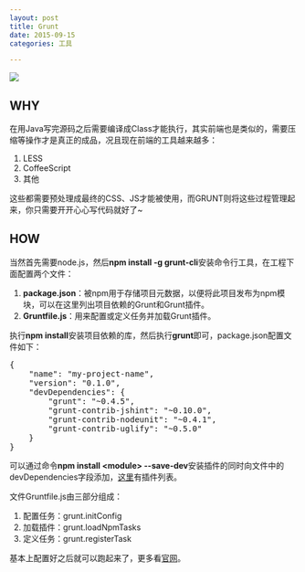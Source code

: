 ```yaml
---
layout: post
title: Grunt
date: 2015-09-15
categories: 工具

---
```


![](http://www.gruntjs.net/img/grunt-logo.png)

## WHY

在用Java写完源码之后需要编译成Class才能执行，其实前端也是类似的，需要压缩等操作才是真正的成品，况且现在前端的工具越来越多：

1. LESS
2. CoffeeScript
3. 其他

这些都需要预处理成最终的CSS、JS才能被使用，而GRUNT则将这些过程管理起来，你只需要开开心心写代码就好了~

## HOW

当然首先需要node.js，然后**npm install -g grunt-cli**安装命令行工具，在工程下面配置两个文件：

1. **package.json**：被npm用于存储项目元数据，以便将此项目发布为npm模块，可以在这里列出项目依赖的Grunt和Grunt插件。
2. **Gruntfile.js**：用来配置或定义任务并加载Grunt插件。

执行**npm install**安装项目依赖的库，然后执行**grunt**即可，package.json配置文件如下：

<pre class="prettyprint">
{
    "name": "my-project-name",
    "version": "0.1.0",
    "devDependencies": {
        "grunt": "~0.4.5",
        "grunt-contrib-jshint": "~0.10.0",
        "grunt-contrib-nodeunit": "~0.4.1",
        "grunt-contrib-uglify": "~0.5.0"
    }
}
</pre>

可以通过命令**npm install &lt;module&gt; --save-dev**安装插件的同时向文件中的devDependencies字段添加，[这里](http://www.gruntjs.net/plugins)有插件列表。

文件Gruntfile.js由三部分组成：

1. 配置任务：grunt.initConfig
2. 加载插件：grunt.loadNpmTasks
3. 定义任务：grunt.registerTask

基本上配置好之后就可以跑起来了，更多看[官网](http://www.gruntjs.ne)。